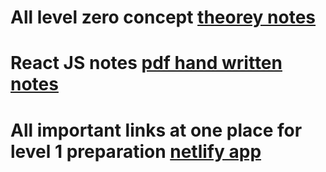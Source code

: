 # All level zero concept  [theorey notes](https://reminiscent-cold-fd5.notion.site/All-levelZero-Concepts-under-one-roof-8be7cf78c82c4489b061ff0b77e518cb)
# React JS notes [pdf hand written notes](https://drive.google.com/file/d/1hKj33xKR1q0k6ALgELpZihDufniGXPeK/view)
# All important links at one place for level 1 preparation [netlify app](https://prepare-level-one.netlify.app/)

